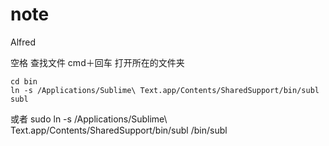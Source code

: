 # note

Alfred

空格 查找文件
cmd＋回车 打开所在的文件夹

    cd bin
    ln -s /Applications/Sublime\ Text.app/Contents/SharedSupport/bin/subl subl


或者
    sudo ln -s /Applications/Sublime\ Text.app/Contents/SharedSupport/bin/subl  /bin/subl

